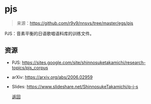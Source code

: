 # pjs

> 来源：https://github.com/r9y9/nnsvs/tree/master/egs/pjs

PJS：音素平衡的日语歌唱语料库的训练文件。

## 资源

 - PJS: https://sites.google.com/site/shinnosuketakamichi/research-topics/pjs_corpus

 - arXiv: https://arxiv.org/abs/2006.02959

 - Slides: https://www.slideshare.net/ShinnosukeTakamichi/p-j-s

   

   

   

   [返回](/nnsvs-zh-traanslate/nnsvs/)
